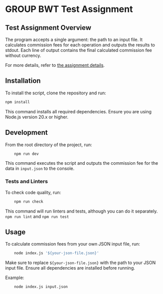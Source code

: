 # GROUP BWT Test Assignment

## Test Assignment Overview

The program accepts a single argument: the path to an input file. It calculates commission fees for each operation and
outputs the results to stdout. Each line of output contains the final calculated commission fee without currency.

For more details, refer to [the assignment details](https://gist.github.com/naymkazp/8b2fd61412af4a974d058933c9b6fd18).

## Installation

To install the script, clone the repository and run:

```bash
npm install
```

This command installs all required dependencies. Ensure you are using Node.js version 20.x or higher.

## Development

From the root directory of the project, run:

```bash
    npm run dev
```

This command executes the script and outputs the commission fee for the data in ``input.json`` to the console.

### Tests and Linters

To check code quality, run:

```bash
    npm run check
```

This command will run linters and tests, although you can do it separately. ``npm run lint`` and ``npm run test``

## Usage

To calculate commission fees from your own JSON input file, run:

```bash
    node index.js '${your-json-file.json}'
```

Make sure to replace ``${your-json-file.json}`` with the path to your JSON input file. Ensure all dependencies are
installed before running.

Example:

```bash
    node index.js input.json
```